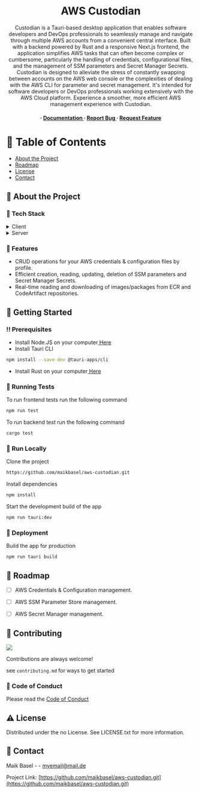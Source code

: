 <div align='center'>

<h1>AWS Custodian</h1>
<p>Custodian is a Tauri-based desktop application that enables software developers and DevOps professionals to seamlessly manage and navigate through multiple AWS accounts from a convenient central interface. Built with a backend powered by Rust and a responsive Next.js frontend, the application simplifies AWS tasks that can often become complex or cumbersome, particularly the handling of credentials, configurational files, and the management of SSM parameters and Secret Manager Secrets. Custodian is designed to alleviate the stress of constantly swapping between accounts on the AWS web console or the complexities of dealing with the AWS CLI for parameter and secret management. It's intended for software developers or DevOps professionals working extensively with the AWS Cloud platform. Experience a smoother, more efficient AWS management experience with Custodian.</p>

<h4> <span> · </span> <a href="https://github.com/maikbasel/aws-custodian/blob/master/README.md"> Documentation </a> <span> · </span> <a href="https://github.com/maikbasel/aws-custodian/issues"> Report Bug </a> <span> · </span> <a href="https://github.com/maikbasel/aws-custodian/issues"> Request Feature </a> </h4>


</div>

# :notebook_with_decorative_cover: Table of Contents

- [About the Project](#star2-about-the-project)
- [Roadmap](#compass-roadmap)
- [License](#warning-license)
- [Contact](#handshake-contact)


## :star2: About the Project
### :space_invader: Tech Stack
<details> <summary>Client</summary> <ul>
<li><a href="https://nextjs.org/">Next.JS</a></li>
<li><a href="https://tauri.app/v1/guides/getting-started/setup/next-js/">Tauri</a></li>
</ul> </details>
<details> <summary>Server</summary> <ul>
<li><a href="https://www.rust-lang.org/">Rust</a></li>
<li><a href="https://tauri.app/">Tauri</a></li>
</ul> </details>

### :dart: Features
- CRUD operations for your AWS credentials & configuration files by profile.
- Efficient creation, reading, updating, deletion of SSM parameters and Secret Manager Secrets.
- Real-time reading and downloading of images/packages from ECR and CodeArtifact repositories.


## :toolbox: Getting Started

### :bangbang: Prerequisites

- Install Node.JS on your computer<a href="https://nodejs.org/en"> Here</a>
- Install Tauri CLI
```bash
npm install --save-dev @tauri-apps/cli
```
- Install Rust on your computer<a href="https://rustup.rs/"> Here</a>


### :test_tube: Running Tests

To run frontend tests run the following command
```bash
npm run test
```
To run backend test run the following command
```bash
cargo test
```


### :running: Run Locally

Clone the project

```bash
https://github.com/maikbasel/aws-custodian.git
```
Install dependencies
```bash
npm install
```
Start the development build of the app
```bash
npm run tauri:dev
```


### :triangular_flag_on_post: Deployment

Build the app for production
```bash
npm run tauri build
```


## :compass: Roadmap

* [ ] AWS Credentials & Configuration management.
* [ ] AWS SSM Parameter Store management.
* [ ] AWS Secret Manager management.


## :wave: Contributing

<a href="https://github.com/maikbasel/aws-custodian.git/graphs/contributors"> <img src="https://contrib.rocks/image?repo=Louis3797/awesome-readme-template" /> </a>

Contributions are always welcome!

see `contributing.md` for ways to get started

### :scroll: Code of Conduct

Please read the [Code of Conduct](https://github.com/maikbasel/aws-custodian.git/blob/master/CODE_OF_CONDUCT.md)

## :warning: License

Distributed under the no License. See LICENSE.txt for more information.

## :handshake: Contact

Maik Basel - - myemail@mail.de

Project Link: [https://github.com/maikbasel/aws-custodian.git](https://github.com/maikbasel/aws-custodian.git)